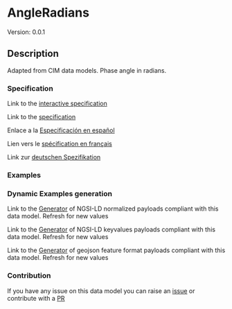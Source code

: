 # AngleRadians
Version: 0.0.1

## Description 

Adapted from CIM data models. Phase angle in radians.
### Specification

Link to the [interactive specification](https://swagger.lab.fiware.org/?url=https://github.com/smart-data-models/dataModel.EnergyCIM/blob/master/AngleRadians/swagger.yaml)

Link to the [specification](https://github.com/smart-data-models/dataModel.EnergyCIM/blob/master/AngleRadians/doc/spec.md)

Enlace a la [Especificación en español](https://github.com/smart-data-models/dataModel.EnergyCIM/blob/master/AngleRadians/doc/spec_ES.md)

Lien vers le [spécification en français](https://github.com/smart-data-models/dataModel.EnergyCIM/blob/master/AngleRadians/doc/spec_FR.md)

Link zur [deutschen Spezifikation](https://github.com/smart-data-models/dataModel.EnergyCIM/blob/master/AngleRadians/doc/spec_DE.md)
### Examples
### Dynamic Examples generation

Link to the [Generator](https://smartdatamodels.org/extra/ngsi-ld_generator.php?schemaUrl=https://raw.githubusercontent.com/smart-data-models/dataModel.EnergyCIM/master/AngleRadians/schema.json&email=info@smartdatamodels.org) of NGSI-LD normalized payloads compliant with this data model. Refresh for new values

Link to the [Generator](https://smartdatamodels.org/extra/ngsi-ld_generator_keyvalues.php?schemaUrl=https://raw.githubusercontent.com/smart-data-models/dataModel.EnergyCIM/master/AngleRadians/schema.json&email=info@smartdatamodels.org) of NGSI-LD keyvalues payloads compliant with this data model. Refresh for new values

Link to the [Generator](https://smartdatamodels.org/extra/geojson_features_generator_v1.0.php?schemaUrl=https://raw.githubusercontent.com/smart-data-models/dataModel.EnergyCIM/master/AngleRadians/schema.json&email=info@smartdatamodels.org) of geojson feature format payloads compliant with this data model. Refresh for new values
### Contribution

 If you have any issue on this data model you can raise an [issue](https://github.com/smart-data-models/dataModel.EnergyCIM/issues)  or contribute with a [PR](https://github.com/smart-data-models/dataModel.EnergyCIM/pulls)